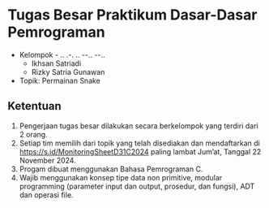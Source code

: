 # Tugas Besar Praktikum Dasar-Dasar Pemrograman

- Kelompok - .. .-. .. --.. --..
  - Ikhsan Satriadi
  - Rizky Satria Gunawan
- Topik: Permainan Snake

## Ketentuan

1. Pengerjaan tugas besar dilakukan secara berkelompok yang terdiri dari 2 orang.
2. Setiap tim memilih dari topik yang telah disediakan dan mendaftarkan di <https://s.id/MonitoringSheetD31C2024> paling lambat Jum’at, Tanggal 22 November 2024.
3. Progam dibuat menggunakan Bahasa Pemrograman C.
4. Wajib menggunakan konsep tipe data non primitive, modular programming (parameter input dan output, prosedur, dan fungsi), ADT dan operasi file.
